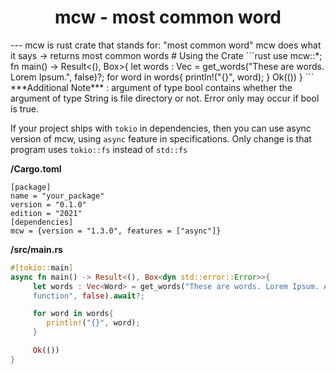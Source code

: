 <div align=center>
    <h1>mcw - most common word</h1>
</div>
---
mcw is rust crate that stands for: "most common word"
mcw does what it says -> returns most common words  
# Using the Crate
```rust 
use mcw::*;
fn main() -> Result<(), Box<dyn std::error::Error>>{
      let words : Vec<Word> = get_words("These are words. Lorem Ipsum.", false)?;
      for word in words{
          println!("{}", word);
      }
      Ok(())
}
```
***Additional Note*** : argument of type bool contains whether the argument of type String is
file directory or not. Error only may occur if bool is true.
 
If your project ships with `tokio` in dependencies, then you can use async version of mcw, using
`async` feature in specifications. Only change is that program uses `tokio::fs` instead of
`std::fs`

**/Cargo.toml**
```
[package]
name = "your_package"
version = "0.1.0"
edition = "2021"
[dependencies]
mcw = {version = "1.3.0", features = ["async"]}
```
 **/src/main.rs**
 ```rust 
 #[tokio::main]
 async fn main() -> Result<(), Box<dyn std::error::Error>>{
      let words : Vec<Word> = get_words("These are words. Lorem Ipsum. Async Version of
      function", false).await?;

      for word in words{
         println!("{}", word);
      }

      Ok(())
}
```
